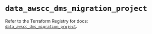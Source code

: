 # `data_awscc_dms_migration_project`

Refer to the Terraform Registry for docs: [`data_awscc_dms_migration_project`](https://registry.terraform.io/providers/hashicorp/awscc/0.70.0/docs/data-sources/dms_migration_project).
